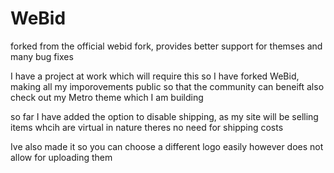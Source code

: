 # WeBid
forked from the official webid fork, provides better support for themses and many bug fixes


I have a project at work which will require this so I have forked WeBid, making all my imporovements public so that the community can beneift
also check out my Metro theme which I am building


so far I have added the option to disable shipping, as my site will be selling items whcih are virtual in nature theres no need for shipping costs

Ive also made it so you can choose a different logo easily however does not allow for uploading them

